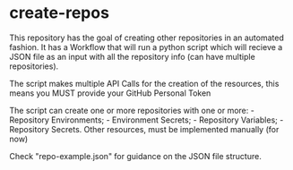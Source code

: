 # create-repos
This repository has the goal of creating other repositories in an automated fashion.
It has a Workflow that will run a python script which will recieve a JSON file as an input with all the repository info (can have multiple repositories).

The script makes multiple API Calls for the creation of the resources, this means you MUST provide your GitHub Personal Token

The script can create one or more repositories with one or more:
    - Repository Environments;
    - Environment Secrets;
    - Repository Variables;
    - Repository Secrets.
Other resources, must be implemented manually (for now)

Check "repo-example.json" for guidance on the JSON file structure.